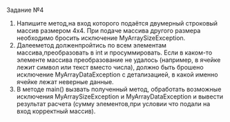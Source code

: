 Задание №4
1. Напишите метод,на вход которого подаётся двумерный строковый массив
размером 4х4. При подаче массива другого размера необходимо бросить
исключение MyArraySizeException.
2. Далееметод долженпройтись по всем элементам массива,преобразовать в
int и просуммировать. Если в каком-то элементе массива преобразование
не удалось (например, в ячейке лежит символ или текст вместо числа),
должно быть брошено исключение MyArrayDataException с детализацией, в
какой именно ячейке лежат неверные данные.
3. В методе main() вызвать полученный метод, обработать возможные
исключения MyArraySizeException и MyArrayDataException и вывести
результат расчета (сумму элементов,при условии что подали на вход
корректный массив).
